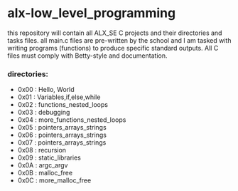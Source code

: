 # alx-low_level_programming
this repository will contain all ALX_SE C projects and their directories and
tasks files.
all main.c files are pre-written by the school and I am tasked with writing
programs (functions) to produce specific standard outputs. All C files must
comply with Betty-style and documentation.

### directories:
- 0x00 : Hello, World
- 0x01 : Variables,if,else,while
- 0x02 : functions_nested_loops
- 0x03 : debugging
- 0x04 : more_functions_nested_loops
- 0x05 : pointers_arrays_strings
- 0x06 : pointers_arrays_strings
- 0x07 : pointers_arrays_strings
- 0x08 : recursion
- 0x09 : static_libraries
- 0x0A : argc_argv
- 0x0B : malloc_free
- 0x0C : more_malloc_free
